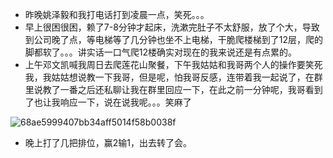 + 昨晚姚泽毅和我打电话打到凌晨一点，笑死。。。
+ 早上很困很困，赖了7-8分钟才起床，洗漱完肚子不太舒服，放了个大，导致到公司晚了点，等电梯等了几分钟也坐不上电梯，干脆爬楼梯到了12层，爬的脚都软了。。。讲实话一口气爬12楼确实对现在的我来说还是有点累的。
+ 上午邓文凯喊我周日去爬莲花山聚餐，下午我姑姑和我哥两个人的操作要笑死我，我姑姑想说教一下我哥，但是呢，怕我哥反感，连带着我一起说了，在群里说教了一番之后还私聊让我在群里回应一下，在此之前一分钟呢，我哥看到了也让我响应一下，说在说我呢。。。笑麻了

![68ae5999407bb34aff5014f58b0038f](https://raw.githubusercontent.com/tanyeye1/life/master/2024/4%E6%9C%88/4.10.png)

+ 晚上打了几把排位，赢2输1，出去转了会。

